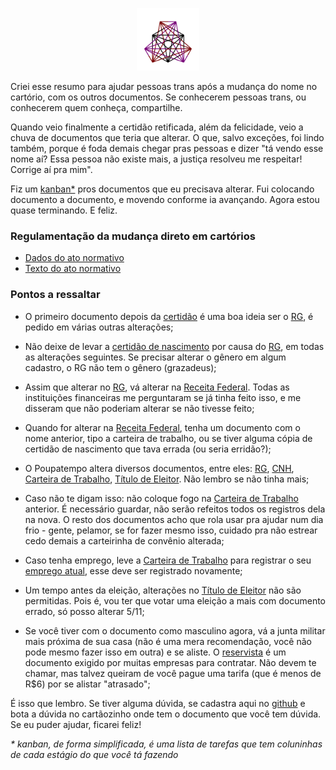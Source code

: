<p align="center">
  <img src="tatoo.svg" width="100" alt="meu brasão: um símbolo com 27 linhas e 3 lados, criado a partir de um triângulo; foram postos três pontos em cada lado, e cada ponto foi ligado a todos os pontos dos outros lados" title="meu brasão: um símbolo com 27 linhas e 3 lados, criado a partir de um triângulo; foram postos três pontos em cada lado, e cada ponto foi ligado a todos os pontos dos outros lados" />
</p>

Criei esse resumo para ajudar pessoas trans após a mudança do nome no cartório, com os outros documentos. Se conhecerem pessoas trans, ou conhecerem quem conheça, compartilhe.

Quando veio finalmente a certidão retificada, além da felicidade, veio a chuva de documentos que teria que alterar. O que, salvo exceções, foi lindo também, porque é foda demais chegar pras pessoas e dizer "tá vendo esse nome aí? Essa pessoa não existe mais, a justiça resolveu me respeitar! Corrige aí pra mim".

Fiz um [kanban*](https://github.com/darakeon/lcsd/projects/1) pros documentos que eu precisava alterar. Fui colocando documento a documento, e movendo conforme ia avançando. Agora estou quase terminando. E feliz.

### Regulamentação da mudança direto em cartórios

- [Dados do ato normativo](http://www.cnj.jus.br/atos-normativos?documento=2623)
- [Texto do ato normativo](http://www.cnj.jus.br/busca-atos-adm?documento=3503)

### Pontos a ressaltar

- O primeiro documento depois da [certidão](https://github.com/darakeon/lcsd/issues/1) é uma boa ideia ser o [RG](https://github.com/darakeon/lcsd/issues/2), é pedido em várias outras alterações;

- Não deixe de levar a [certidão de nascimento](https://github.com/darakeon/lcsd/issues/1) por causa do [RG](https://github.com/darakeon/lcsd/issues/2), em todas as alterações seguintes. Se precisar alterar o gênero em algum cadastro, o RG não tem o gênero (grazadeus);

- Assim que alterar no [RG](https://github.com/darakeon/lcsd/issues/2), vá alterar na [Receita Federal](https://github.com/darakeon/lcsd/issues/3). Todas as instituições financeiras me perguntaram se já tinha feito isso, e me disseram que não poderiam alterar se não tivesse feito;

- Quando for alterar na [Receita Federal](https://github.com/darakeon/lcsd/issues/3), tenha um documento com o nome anterior, tipo a carteira de trabalho, ou se tiver alguma cópia de certidão de nascimento que tava errada (ou seria erridão?);

- O Poupatempo altera diversos documentos, entre eles: [RG](https://github.com/darakeon/lcsd/issues/2), [CNH](https://github.com/darakeon/lcsd/issues/10), [Carteira de Trabalho](https://github.com/darakeon/lcsd/issues/9), [Título de Eleitor](https://github.com/darakeon/lcsd/issues/13). Não lembro se não tinha mais;

- Caso não te digam isso: não coloque fogo na [Carteira de Trabalho](https://github.com/darakeon/lcsd/issues/9) anterior. É necessário guardar, não serão refeitos todos os registros dela na nova. O resto dos documentos acho que rola usar pra ajudar num dia frio - gente, pelamor, se for fazer mesmo isso, cuidado pra não estrear cedo demais a carteirinha de convênio alterada;

- Caso tenha emprego, leve a [Carteira de Trabalho](https://github.com/darakeon/lcsd/issues/9) para registrar o seu [emprego atual](https://github.com/darakeon/lcsd/issues/6), esse deve ser registrado novamente;

- Um tempo antes da eleição, alterações no [Título de Eleitor](https://github.com/darakeon/lcsd/issues/13) não são permitidas. Pois é, vou ter que votar uma eleição a mais com documento errado, só posso alterar 5/11;

- Se você tiver com o documento como masculino agora, vá a junta militar mais próxima de sua casa (não é uma mera recomendação, você não pode mesmo fazer isso em outra) e se aliste. O [reservista](https://github.com/darakeon/lcsd/issues/7) é um documento exigido por muitas empresas para contratar. Não devem te chamar, mas talvez queiram de você pague uma tarifa (que é menos de R$6) por se alistar "atrasado";

É isso que lembro. Se tiver alguma dúvida, se cadastra aqui no [github](https://github.com/) e bota a dúvida no cartãozinho onde tem o documento que você tem dúvida. Se eu puder ajudar, ficarei feliz!

*&ast; kanban, de forma simplificada, é uma lista de tarefas que tem coluninhas de cada estágio do que você tá fazendo*
